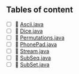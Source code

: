 ## Tables of content
- [ ] 📄 [Ascii.java](./Ascii.java)
- [ ] 📄 [Dice.java](./Dice.java)
- [ ] 📄 [Permutations.java](./Permutations.java)
- [ ] 📄 [PhonePad.java](./PhonePad.java)
- [ ] 📄 [Stream.java](./Stream.java)
- [ ] 📄 [SubSeq.java](./SubSeq.java)
- [ ] 📄 [SubSet.java](./SubSet.java)
